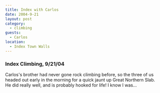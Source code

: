 ```yaml
---
title: Index with Carlos
date: 2004-9-21
layout: post
category:
  - climbing
guests:
  - Carlos
location:
  - Index Town Walls
---
```


### Index Climbing, 9/21/04
Carlos's brother had never gone rock climbing before, so the three of us
headed out early in the morning for a quick jaunt up Great Northern Slab.
He did really well, and is probably hooked for life! I know I was...
